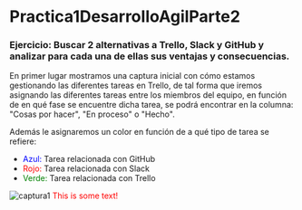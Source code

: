 # Practica1DesarrolloAgilParte2

### Ejercicio: Buscar 2 alternativas a Trello, Slack y GitHub y analizar para cada una de ellas sus ventajas y consecuencias.

En primer lugar mostramos una captura inicial con cómo estamos gestionando las diferentes tareas en Trello, de tal forma que iremos asignando las diferentes tareas entre los miembros del equipo, en función de en qué fase se encuentre dicha tarea, se podrá encontrar en la columna: "Cosas por hacer", "En proceso" o "Hecho". 

Además le asignaremos un color en función de a qué tipo de tarea se refiere:
- <span style="color:blue">Azul:</span> Tarea relacionada con GitHub
- <span style="color:red">Rojo:</span> Tarea relacionada con Slack
- <span style="color:Green">Verde:</span> Tarea relacionada con Trello


![captura1](https://github.com/macc0033/Practica1DesarrolloAgilParte2/blob/Prueba/Imágenes/Trello1.PNG "Captura1")
<font color="red">This is some text!</font>

